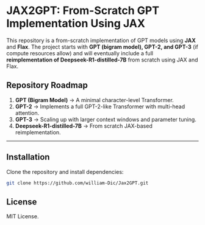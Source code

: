 # JAX2GPT: From-Scratch GPT Implementation Using JAX

This repository is a from-scratch implementation of GPT models using **JAX** and **Flax**. The project starts with **GPT (bigram model), GPT-2, and GPT-3** (if compute resources allow) and will eventually include a full **reimplementation of Deepseek-R1-distilled-7B** from scratch using JAX and Flax.  

## **Repository Roadmap**
1. **GPT (Bigram Model)** → A minimal character-level Transformer.
2. **GPT-2** → Implements a full GPT-2-like Transformer with multi-head attention.
3. **GPT-3** → Scaling up with larger context windows and parameter tuning.
4. **Deepseek-R1-distilled-7B** → From scratch JAX-based reimplementation.

---

## **Installation**
Clone the repository and install dependencies:
```bash
git clone https://github.com/william-Dic/Jax2GPT.git
```

## **License**
MIT License.
